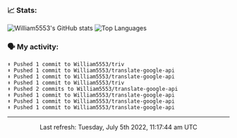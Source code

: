 ### 📈 Stats:
![William5553's GitHub stats](https://github-readme-stats.vercel.app/api?username=william5553&show_icons=true)
![Top Languages](https://github-readme-stats.vercel.app/api/top-langs/?username=william5553&langs_count=10&layout=compact)

### 🗣 My activity:
```
⬆️ Pushed 1 commit to William5553/triv
⬆️ Pushed 1 commit to William5553/translate-google-api
⬆️ Pushed 1 commit to William5553/translate-google-api
⬆️ Pushed 1 commit to William5553/triv
⬆️ Pushed 2 commits to William5553/translate-google-api
⬆️ Pushed 1 commit to William5553/translate-google-api
⬆️ Pushed 1 commit to William5553/translate-google-api
⬆️ Pushed 1 commit to William5553/translate-google-api
```

------------
<p align="center">Last refresh: Tuesday, July 5th 2022, 11:17:44 am UTC</p>
